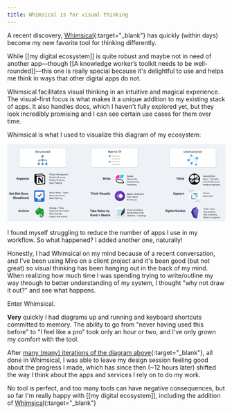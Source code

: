 ```yaml
---
title: Whimsical is for visual thinking
---
```

A recent discovery, [Whimsical](https://whimsical.com/){:target="_blank"} has quickly (within days) become my new favorite tool for thinking differently.

While [[my digital ecosystem]] is quite robust and maybe not in need of another app—though [[A knowledge worker’s toolkit needs to be well-rounded]]—this one is really special because it's delightful to use and helps me think in ways that other digital apps do not.

Whimsical facilitates visual thinking in an intuitive and magical experience. The visual-first focus is what makes it a unique addition to my existing stack of apps. It also handles docs, which I haven't fully explored yet, but they look incredibly promising and I can see certain use cases for them over time.

Whimsical is what I used to visualize this diagram of my ecosystem:

![](/assets/digital-ecosystem-apps.png)

I found myself struggling to reduce the number of apps I use in my workflow. So what happened? I added another one, naturally!

Honestly, I had Whimsical on my mind because of a recent conversation, and I've been using Miro on a client project and it's been good (but not great) so visual thinking has been hanging out in the back of my mind. When realizing how much time I was spending trying to write/outline my way through to better understanding of my system, I thought "why not draw it out?" and see what happens.

Enter Whimsical.

**Very** quickly I had diagrams up and running and keyboard shortcuts committed to memory. The ability to go from "never having used this before" to "I feel like a pro" took only an hour or two, and I've only grown my comfort with the tool.

After [many (many) iterations of the diagram above](https://twitter.com/theroyaltbomb/status/1376650184390807555){:target="_blank"}, all done in Whimsical, I was able to leave my design session feeling good about the progress I made, which has since then (~12 hours later) shifted the way I think about the apps and services I rely on to do my work.

No tool is perfect, and too many tools can have negative consequences, but so far I'm really happy with [[my digital ecosystem]], including the addition of [Whimsical](https://whimsical.com/){:target="_blank"}
